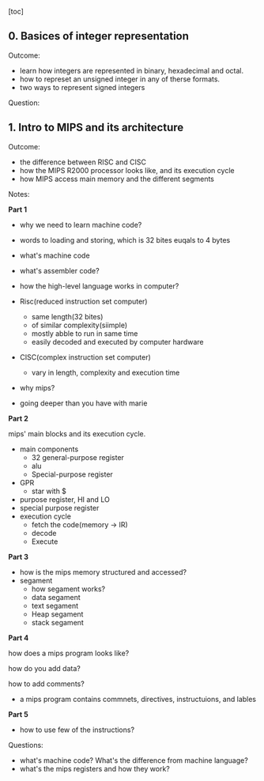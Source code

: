 [toc]

## 0. Basices of integer representation 

Outcome:

- learn how integers are represented in binary, hexadecimal and octal.
- how to represet an unsigned integer in any of therse formats.
- two ways to represent signed integers



Question:





## 1. Intro to MIPS and its architecture

Outcome:

- the difference between RISC and CISC
- how the MIPS R2000 processor looks like, and its execution cycle
- how MIPS access main memory and the different segments



Notes:

**Part 1**

- why we need to learn machine code?
- words to loading and storing, which is 32 bites euqals to 4 bytes
- what's machine code
- what's assembler code?
- how the high-level language works in computer?
- Risc(reduced instruction set computer)
  - same length(32 bites)
  - of similar complexity(siimple)
  - mostly abble to run in same time
  - easily decoded and executed by computer hardware
- CISC(complex instruction set computer)
  - vary in length, complexity and execution time

- why mips?
- going deeper than you have with marie



**Part 2**

mips' main blocks and its execution cycle.

- main components
  - 32 general-purpose register
  - alu
  - Special-purpose register
- GPR
  - star with $
- purpose register, HI and LO
- special purpose register
- execution cycle
  - fetch the code(memory -> IR) 
  - decode
  - Execute 



**Part 3**

- how is the mips memory structured and accessed?
- segament
  - how segament works?
  - data segament
  - text segament
  - Heap segament
  - stack segament



**Part 4**

how does a mips program looks like? 

how do you add data? 

how to add comments?

- a mips program contains commnets, directives, instructuions, and lables



**Part 5**

- how to use few of the instructions?





Questions:

- what's machine code? What's the difference from machine language?
- what's the mips registers and how they work?